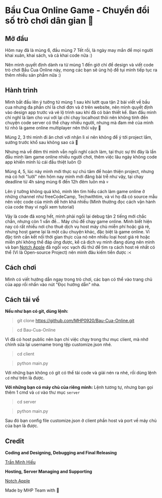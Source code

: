 # Bầu Cua Online Game - Chuyển đổi số trò chơi dân gian 🐧
## Mở đầu
Hôm nay đã là mùng 6, đầu mùng 7 Tết rồi, là ngày may mắn để mọi người khai xuân, khai sách, và cả khai code nữa :)

Nên mình quyết định dành ra từ mùng 1 đến giờ chỉ để design và viết code trò chơi Bầu Cua Online này, mong các bạn sẽ ủng hộ để tụi mình tiếp tục ra thêm nhiều sản phẩm nữa :)
## Hành trình
Mình bắt đầu lên ý tưởng từ mùng 1 sau khi lướt qua tận 2 bài viết về bầu cua nhưng đa phần chỉ là chơi đơn và ở trên website, nên mình quyết định vào design app trước và vẻ lộ trình sau khi đã có bản thiết kế. Ban đầu mình chỉ nghĩ là làm cho vui với lại chỉ chạy localhost thôi nên không tính đến chuyện code server có thể chạy nhiều người, nhưng mà đam mê của mình từ nhỏ là game online multiplayer nên thôi vậy 🤡

Mùng 2, 3 thì mình đi ăn chơi với nhận lì xì nên không để ý tới project lắm, sướng trước khổ sau không sao cả 🐧

Nhưng mà về đêm thì mình vẫn ngồi nghĩ cách làm, tại thực sự thì đây là lần đầu mình làm game online nhiều người chơi, thêm việc lâu ngày không code app khiến mình lú cái đầu thiệt luôn 😔

Mùng 4, 5, lúc này mình mới thực sự chú tâm để hoàn thiện project, nhưng mà có hơi "lười" nên hôm nay mình mới đăng bài trễ như vậy, tại chạy deadline từ 4h sáng mùng 6 đến 12h đêm luôn mà 💀

Lên ý tưởng không quá khó, mình lên tìm hiểu cách làm game online ở những channel như freeCodeCamp, Techwithtim, và vì họ đã có source mẫu nên việc code của mình dễ hơn khá nhiều (Mình thường đọc cách vận hành của code thay vì ngồi xem tutorial)

Vậy là code đã xong hết, mình phải ngồi lại debug tận 2 tiếng mới chắc chắn, nhưng còn 1 vấn đề... Máy chủ để chạy game online. Mình biết hiện nay có rất nhiều nơi cho thuê dịch vụ host máy chủ miễn phí hoặc giá rẻ, nhưng host game lại là một câu chuyện khác, đặc biệt là game online. Vì đặc tính cần kết nối thời gian thực của nó nên nhiều loại host giá rẻ hoặc miễn phí không thể đáp ứng được, kể cả dịch vụ mình đang dùng nên mình và bạn [Notch Apple](https://www.facebook.com/notchapple1703) đã ngồi vọc vạch đủ thứ để tìm ra cách host rẻ nhất có thể (Vì là Open-source Project) nên mình đâu kiếm tiền được :<
## Cách chơi
Mình có viết hướng dẫn ngay trong trò chơi, các bạn có thể vào trang chủ của app rồi nhấn vào nút "Đọc hướng dẫn" nha.
## Cách tải về
**Nếu như bạn có git, dùng lệnh:**
> git clone https://github.com/MHP0920/Bau-Cua-Online.git

> cd Bau-Cua-Online

Vì đã có host public nên bạn chỉ việc chạy trong thư mục client, mà nhớ chỉnh sửa lại username trong tệp customize.json nhé.
> cd client

> python main.py

Với những bạn không có git có thể tải code và giải nén ra nhé, rồi dùng lệnh `cd` như trên là được.

**Với những bạn có máy chủ của riêng mình:**
Lệnh tương tự, nhưng bạn gọi thêm 1 cmd và `cd` vào thư mục `server`
> cd server

> python main.py

Sau đó bạn config file customize.json ở client phần host và port về máy chủ của bạn là được.
## Credit
**Coding and Designing, Debugging and Final Releasing**

[Trần Minh Hiếu](https://facebook.com/py.hacker.hieu)

**Hosting, Server Managing and Supporting**

[Notch Apple](https://www.facebook.com/notchapple1703)

Made by MHP Team with 💖
